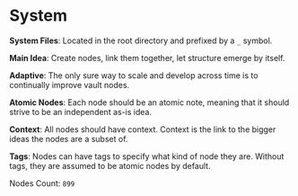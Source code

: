 # System

**System Files**: Located in the root directory and prefixed by a `_` symbol.

**Main Idea**: Create nodes, link them together, let structure emerge by itself.

**Adaptive**: The only sure way to scale and develop across time is to continually improve vault nodes.

**Atomic Nodes**: Each node should be an atomic note, meaning that it should strive to be an independent as-is idea.

**Context**: All nodes should have context. Context is the link to the bigger ideas the nodes are a subset of.

**Tags**: Nodes can have tags to specify what kind of node they are. Without tags, they are assumed to be atomic nodes by default.

Nodes Count: `899`
